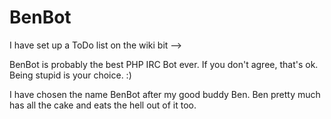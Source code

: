 # BenBot

I have set up a ToDo list on the wiki bit -->

BenBot is probably the best PHP IRC Bot ever.  If you don't agree, that's ok.  Being stupid is your choice.  :)

I have chosen the name BenBot after my good buddy Ben.  Ben pretty much has all the cake and eats the hell out of it too.
